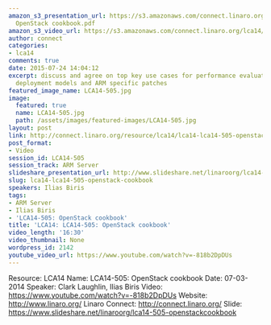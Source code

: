 ```yaml
---
amazon_s3_presentation_url: https://s3.amazonaws.com/connect.linaro.org/lca14/presentations/LCA14-505-
  OpenStack cookbook.pdf
amazon_s3_video_url: https://s3.amazonaws.com/connect.linaro.org/lca14/videos/03-07-Friday/LCA14-505-+OpenStack+cookbook.mp4
author: connect
categories:
- lca14
comments: true
date: 2015-07-24 14:04:12
excerpt: discuss and agree on top key use cases for performance evaluation review
  deployment models and ARM specific patches
featured_image_name: LCA14-505.jpg
image:
  featured: true
  name: LCA14-505.jpg
  path: /assets/images/featured-images/LCA14-505.jpg
layout: post
link: http://connect.linaro.org/resource/lca14/lca14-lca14-505-openstack-cookbook/
post_format:
- Video
session_id: LCA14-505
session_track: ARM Server
slideshare_presentation_url: http://www.slideshare.net/linaroorg/lca14-505-openstackcookbook
slug: lca14-lca14-505-openstack-cookbook
speakers: Ilias Biris
tags:
- ARM Server
- Ilias Biris
- 'LCA14-505: OpenStack cookbook'
title: 'LCA14: LCA14-505: OpenStack cookbook'
video_length: '16:30'
video_thumbnail: None
wordpress_id: 2142
youtube_video_url: https://www.youtube.com/watch?v=-818b2DpDUs
---
```


Resource: LCA14
Name: LCA14-505: OpenStack cookbook
Date: 07-03-2014
Speaker: Clark Laughlin, Ilias Biris
Video: https://www.youtube.com/watch?v=-818b2DpDUs
Website: http://www.linaro.org/
Linaro Connect: http://connect.linaro.org/
Slide: https://www.slideshare.net/linaroorg/lca14-505-openstackcookbook